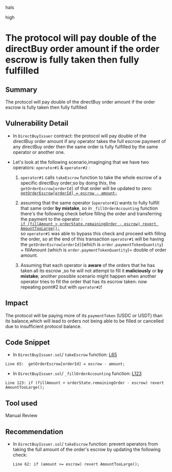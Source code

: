 hals

high

# The protocol will pay double of the directBuy order amount if the order escrow is fully taken then fully fulfilled

## Summary

The protocol will pay double of the directBuy order amount if the order escrow is fully taken then fully fulfilled

## Vulnerability Detail

- In `DirectBuyIssuer` contract: the protocol will pay double of the directBuy order amount if any operator takes the full escrow payment of any directBuy order then the same order is fully fulfilled by the same operator or another one.
- Let's look at the following scenario,imaginging that we have two operators: `operator#1` & `operator#2` :

  1. `operator#1` calls `takeEscrow` function to take the whole escrow of a specific directBuy order;so by doing this, the `getOrderEscrow[orderId]` of that order will be updated to zero:  
     [`getOrderEscrow[orderId] = escrow - amount;`](https://github.com/sherlock-audit/2023-06-dinari/blob/4851cb7ebc86a7bc26b8d0d399a7dd7f9520f393/sbt-contracts/src/issuer/DirectBuyIssuer.sol#L65)
  2. assuming that the same operator (`operator#1`) wants to fully fulfill that same order **by mistake**, so in `_fillOrderAccounting` function there's the following check before filling the order and transferring the payment to the operator :  
     [`if (fillAmount > orderState.remainingOrder - escrow) revert AmountTooLarge();`](https://github.com/sherlock-audit/2023-06-dinari/blob/4851cb7ebc86a7bc26b8d0d399a7dd7f9520f393/sbt-contracts/src/issuer/DirectBuyIssuer.sol#L123)  
     so `operator#1` was able to bypass this check and proceed with filling the order, so at the end of this transaction `operator#1` will be having the `getOrderEscrow[orderId]`(which is `order.paymentTokenQuantity`) + fillAmount (which is `order.paymentTokenQuantity`)= double of order amount.

  3. Assuming that each operator is **aware** of the orders that he has taken all its escrow ,so he will not attempt to fill it **maliciously** or **by mistake**; another possible scenario might happen when another operator tries to fill the order that has its escrow taken:
     now repeating point#2 but with `operator#2`!

## Impact

The protocol will be paying more of its `paymentToken` (USDC or USDT) than its balance,which will lead to orders not being able to be filled or cancelled due to insufficient protocol balance.

## Code Snippet

- In `DirectBuyIssuer.sol`/ `takeEscrow` function: [L65](https://github.com/sherlock-audit/2023-06-dinari/blob/4851cb7ebc86a7bc26b8d0d399a7dd7f9520f393/sbt-contracts/src/issuer/DirectBuyIssuer.sol#L65)

```solidity
Line 65:  getOrderEscrow[orderId] = escrow - amount;
```

- In `DirectBuyIssuer.sol`/ `_fillOrderAccounting` function: [L123](https://github.com/sherlock-audit/2023-06-dinari/blob/4851cb7ebc86a7bc26b8d0d399a7dd7f9520f393/sbt-contracts/src/issuer/DirectBuyIssuer.sol#L123)

```solidity
Line 123: if (fillAmount > orderState.remainingOrder - escrow) revert AmountTooLarge();
```

## Tool used

Manual Review

## Recommendation

- In `DirectBuyIssuer.sol`/ `takeEscrow` function: prevent operators from taking the full amount of the order's escrow by updating the following check:
  ```solidity
  Line 62: if (amount >= escrow) revert AmountTooLarge();
  ```